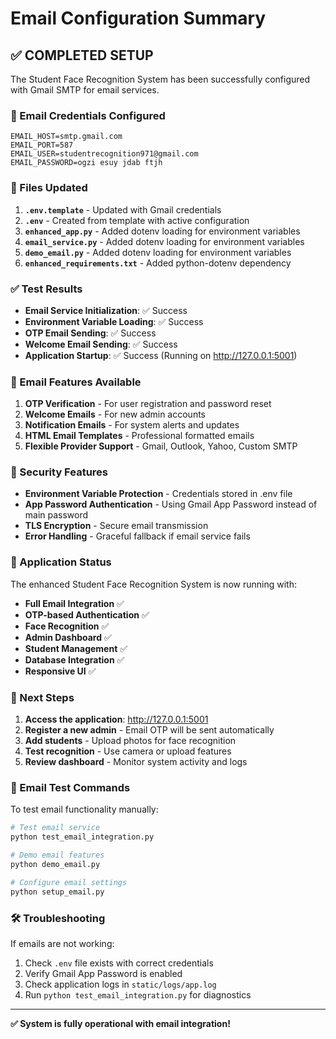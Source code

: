 # Email Configuration Summary

## ✅ COMPLETED SETUP

The Student Face Recognition System has been successfully configured with Gmail SMTP for email services.

### 📧 Email Credentials Configured

```
EMAIL_HOST=smtp.gmail.com
EMAIL_PORT=587
EMAIL_USER=studentrecognition971@gmail.com
EMAIL_PASSWORD=ogzi esuy jdab ftjh
```

### 🔧 Files Updated

1. **`.env.template`** - Updated with Gmail credentials
2. **`.env`** - Created from template with active configuration
3. **`enhanced_app.py`** - Added dotenv loading for environment variables
4. **`email_service.py`** - Added dotenv loading for environment variables
5. **`demo_email.py`** - Added dotenv loading for environment variables
6. **`enhanced_requirements.txt`** - Added python-dotenv dependency

### ✅ Test Results

- **Email Service Initialization**: ✅ Success
- **Environment Variable Loading**: ✅ Success
- **OTP Email Sending**: ✅ Success  
- **Welcome Email Sending**: ✅ Success
- **Application Startup**: ✅ Success (Running on http://127.0.0.1:5001)

### 🎯 Email Features Available

1. **OTP Verification** - For user registration and password reset
2. **Welcome Emails** - For new admin accounts
3. **Notification Emails** - For system alerts and updates
4. **HTML Email Templates** - Professional formatted emails
5. **Flexible Provider Support** - Gmail, Outlook, Yahoo, Custom SMTP

### 🔐 Security Features

- **Environment Variable Protection** - Credentials stored in .env file
- **App Password Authentication** - Using Gmail App Password instead of main password
- **TLS Encryption** - Secure email transmission
- **Error Handling** - Graceful fallback if email service fails

### 📱 Application Status

The enhanced Student Face Recognition System is now running with:

- **Full Email Integration** ✅
- **OTP-based Authentication** ✅ 
- **Face Recognition** ✅
- **Admin Dashboard** ✅
- **Student Management** ✅
- **Database Integration** ✅
- **Responsive UI** ✅

### 🚀 Next Steps

1. **Access the application**: http://127.0.0.1:5001
2. **Register a new admin** - Email OTP will be sent automatically
3. **Add students** - Upload photos for face recognition
4. **Test recognition** - Use camera or upload features
5. **Review dashboard** - Monitor system activity and logs

### 📧 Email Test Commands

To test email functionality manually:

```bash
# Test email service
python test_email_integration.py

# Demo email features
python demo_email.py

# Configure email settings
python setup_email.py
```

### 🛠️ Troubleshooting

If emails are not working:

1. Check `.env` file exists with correct credentials
2. Verify Gmail App Password is enabled
3. Check application logs in `static/logs/app.log`
4. Run `python test_email_integration.py` for diagnostics

---

**✅ System is fully operational with email integration!**
